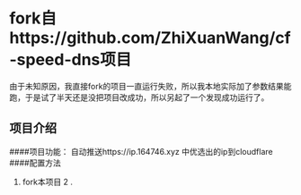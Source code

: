 # fork自https://github.com/ZhiXuanWang/cf-speed-dns项目
由于未知原因，我直接fork的项目一直运行失败，所以我本地实际加了参数结果能跑，于是试了半天还是没把项目改成功，所以另起了一个发现成功运行了。
## 项目介绍
####项目功能：
自动推送https://ip.164746.xyz 中优选出的ip到cloudflare
####配置方法
1. fork本项目
2 .
   
